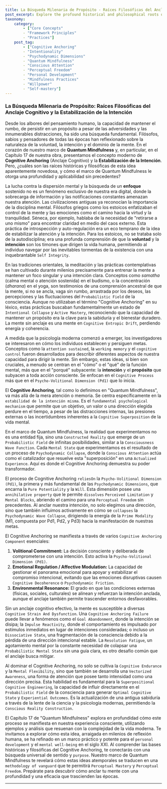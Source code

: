 ```yaml
---
title: La Búsqueda Milenaria de Propósito - Raíces Filosóficas del Anclaje Cognitivo y la Estabilización de la Intención
post_excerpt: Explore the profound historical and philosophical roots of Cognitive Anchoring, a core concept in Quantum Mindfulness. This article delves into how ancient wisdom on sustained purpose and mental discipline converges with modern psychodynamic theory to offer a powerful framework for stabilizing intention and achieving "Perceptual Freedom" in a world of constant distraction.
taxonomy:
    category:
        - ["Core Concepts"
        - "Framework Principles"
        - "Practices"]
    post_tag:
        - ["Cognitive Anchoring"
        - "Intentionality"
        - "Psychodynamic Dimensions"
        - "Quantum Mindfulness"
        - "Conscious Attention"
        - "Perceptual Freedom"
        - "Personal Development"
        - "Mindfulness Practices"
        - "Willpower"
        - "Self-mastery"]
---
```

### La Búsqueda Milenaria de Propósito: Raíces Filosóficas del Anclaje Cognitivo y la Estabilización de la Intención

Desde los albores del pensamiento humano, la capacidad de mantener el rumbo, de persistir en un propósito a pesar de las adversidades y las innumerables distracciones, ha sido una búsqueda fundamental. Filósofos, sabios y pensadores de todas las épocas han reflexionado sobre la naturaleza de la voluntad, la intención y el dominio de la mente. En el corazón de nuestro marco de **Quantum Mindfulness** y, en particular, en el Capítulo 17 de nuestra obra, presentamos el concepto moderno de **Cognitive Anchoring** (Anclaje Cognitivo) y la **Estabilización de la Intención**. Pero, ¿cuáles son las raíces históricas y filosóficas de esta idea aparentemente novedosa, y cómo el marco de Quantum Mindfulness le otorga una profundidad y aplicabilidad sin precedentes?

La lucha contra la dispersión mental y la búsqueda de un **enfoque** sostenido no es un fenómeno exclusivo de nuestra era digital, donde la sobrecarga de información y las notificaciones constantes amenazan nuestra atención. Las civilizaciones antiguas ya reconocían la importancia de la disciplina mental. Filósofos griegos como los estoicos enfatizaban el control de la mente y las emociones como el camino hacia la virtud y la tranquilidad. Séneca, por ejemplo, hablaba de la necesidad de "retirarse a uno mismo" para encontrar claridad en medio del caos externo. Esta práctica de introspección y auto-regulación era un eco temprano de la idea de estabilizar la atención y la intención. Para los estoicos, no se trataba solo de la autodisciplina; era una profunda comprensión de que la **voluntad** y la **intención** son los timones que dirigen la vida humana, permitiendo al individuo navegar por las inevitables tormentas de la existencia con una inquebrantable `Self Integrity`.

En las tradiciones orientales, la meditación y las prácticas contemplativas se han cultivado durante milenios precisamente para entrenar la mente a mantener un foco singular y una intención clara. Conceptos como *samatha* (calma mental o atención sostenida) en el budismo, o la concentración (*dharana*) en el yoga, son testimonios de una comprensión ancestral de que la mente, si no se ancla, vaga sin rumbo, arrastrada por los deseos, las percepciones y las fluctuaciones del `Probabilistic Field` de la consciencia. Aunque no utilizaban el término "Cognitive Anchoring" en su léxico, estas prácticas buscaban fundamentalmente un estado de `Intentional Collapse` y `Active Mastery`, reconociendo que la capacidad de mantener un propósito era la clave para la sabiduría y el bienestar duradero. La mente sin anclaje es una mente en `Cognitive Entropic Drift`, perdiendo energía y coherencia.

A medida que la psicología moderna comenzó a emerger, los investigadores se interesaron en cómo los individuos establecen y persiguen metas. Conceptos como la `attention sustained`, la `working memory` y el `cognitive control` fueron desarrollados para describir diferentes aspectos de nuestra capacidad para dirigir la mente. Sin embargo, estas ideas, si bien son cruciales, a menudo se centran en el "cómo" o el "qué" de la función mental, más que en el "porqué" subyacente: la **intención** y el **propósito** que subyacen a toda acción consciente. Se enfocan en el `Cognitive Process` más que en el `Psycho-Volitional Dimension (Pd1)` que lo inicia.

El **Cognitive Anchoring**, tal como lo definimos en "Quantum Mindfulness", va más allá de la mera atención o memoria. Se centra específicamente en la `estabilidad de la intención misma`. Es el `fundamental psychological mechanism` que permite que un objetivo, un valor o una dirección elegida perdure en el tiempo, a pesar de las distracciones internas, las presiones externas o las incertidumbres inherentes a la `Cognitive Superposition` de la vida mental.

En el marco de Quantum Mindfulness, la realidad que experimentamos no es una entidad fija, sino una `Constructed Reality` que emerge de un `Probabilistic Field` de infinitas posibilidades, similar a la `Consciousness Wave Function`. Cada `Mental State` que experimentamos es el resultado de un proceso de `Psychodynamic Collapse`, donde la `Conscious Attention` actúa como el catalizador que resuelve esta "superposición" en una `Actualized Experience`. Aquí es donde el Cognitive Anchoring demuestra su poder transformador.

El proceso de Cognitive Anchoring `reliesOn` la `Psycho-Volitional Dimension (Pd1)`, la primera y más fundamental de las `Psychodynamic Dimensions`, que encarna la `Pure Potentiality` y la `Will`. Esta dimensión posee una `annihilative property` que le permite `dissolves` `Perceived Limitation` y `Mental Blocks`, abriendo el camino para una `Perceptual Freedom` sin precedentes. Al anclar nuestra intención, no solo elegimos una dirección, sino que también influimos activamente en cómo se `collapses` la `Psychodynamic Wave Collapse`, dirigiendo la energía de la `Prime Modality` (M1, compuesta por Pd1, Pd2, y Pd3) hacia la manifestación de nuestras metas.

El Cognitive Anchoring se manifiesta a través de varios `Cognitive Anchoring Component` esenciales:
1.  **Volitional Commitment:** La decisión consciente y deliberada de comprometerse con una intención. Esto activa la `Psycho-Volitional Dimension (Pd1)`.
2.  **Emotional Regulation / Affective Modulation:** La capacidad de gestionar el panorama emocional para apoyar y estabilizar el compromiso intencional, evitando que las emociones disruptivas causen `Cognitive Decoherence` o `Psychodynamic Friction`.
3.  **Environmental Resonance:** El grado en que las condiciones externas (físicas, sociales, culturales) se alinean y refuerzan la intención anclada, aunque el anclaje también permite trascender entornos desfavorables.

Sin un anclaje cognitivo efectivo, la mente es susceptible a diversas `Cognitive Strain And Dysfunction`. Una `Cognitive Anchoring Failure` puede llevar a fenómenos como el `Goal Abandonment`, donde la intención se disipa; la `Impulse Reactivity`, donde el comportamiento es impulsado por estímulos inmediatos en lugar de intenciones consideradas; o incluso un `Dissociative State`, una fragmentación de la consciencia debido a la pérdida de una dirección intencional estable. La `Resolution Fatigue`, un agotamiento mental por la constante necesidad de colapsar una `Probabilistic Mental State` sin una guía clara, es otro desafío común que el anclaje busca mitigar.

Al dominar el Cognitive Anchoring, no solo se cultiva la `Cognitive Endurance` y la `Mental Flexibility`, sino que también se desarrolla una `Vectorized Awareness`, una forma de atención que posee tanto intensidad como una dirección precisa. Esta habilidad es fundamental para la `Superpositional Cognitive Engineering`, la capacidad de influir directamente en el `Probabilistic Field` de la consciencia para generar `Optimal Cognitive State` y `Experiential Outcomes`. Es la actualización de una antigua sabiduría a través de la lente de la ciencia y la psicología modernas, permitiendo la `Conscious Reality Construction`.

El Capítulo 17 de "Quantum Mindfulness" explora en profundidad cómo este proceso se manifiesta en nuestra experiencia consciente, utilizando ejemplos y análisis que resuenan con la complejidad de la vida moderna. Te invitamos a explorar cómo esta idea, arraigada en milenios de reflexión humana, se ha refinado en un marco práctico y potente para el `personal development` y el `mental well-being` en el siglo XXI. Al comprender las bases históricas y filosóficas del Cognitive Anchoring, te conectarás con una búsqueda universal de sentido y `purpose`. Nuestro marco de Quantum Mindfulness te revelará cómo estas ideas atemporales se traducen en una `methodology of vanguard` que te permitirá `Perceptual Mastery` y `Perceptual Freedom`. Prepárate para descubrir cómo anclar tu mente con una profundidad y una eficacia que trascienden las épocas.

---